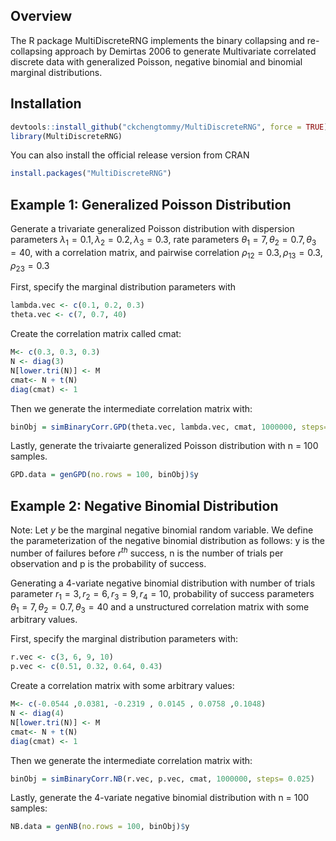 ## Overview

The R package MultiDiscreteRNG implements the binary collapsing and re-collapsing approach by Demirtas 2006 to generate Multivariate correlated discrete data with generalized Poisson, negative binomial and binomial marginal distributions.

## Installation

``` r
devtools::install_github("ckchengtommy/MultiDiscreteRNG", force = TRUE)
library(MultiDiscreteRNG)
```

You can also install the official release version from CRAN

``` r
install.packages("MultiDiscreteRNG")
```

## Example 1: Generalized Poisson Distribution

Generate a trivariate generalized Poisson distribution with dispersion parameters $\lambda_1 = 0.1, \lambda_2 = 0.2, \lambda_3 = 0.3$, rate parameters $\theta_1 = 7, \theta_2 = 0.7, \theta_3 = 40$, with a correlation matrix, and pairwise correlation $\rho_{12} = 0.3, \rho_{13} = 0.3, \rho_{23} = 0.3$

First, specify the marginal distribution parameters with

``` r
lambda.vec <- c(0.1, 0.2, 0.3) 
theta.vec <- c(7, 0.7, 40)
```

Create the correlation matrix called cmat:

``` r
M<- c(0.3, 0.3, 0.3)
N <- diag(3)
N[lower.tri(N)] <- M
cmat<- N + t(N)
diag(cmat) <- 1
```

Then we generate the intermediate correlation matrix with:

``` r
binObj = simBinaryCorr.GPD(theta.vec, lambda.vec, cmat, 1000000, steps= 0.025)
```

Lastly, generate the trivaiarte generalized Poisson distribution with n = 100 samples.

``` r
GPD.data = genGPD(no.rows = 100, binObj)$y
```

## Example 2: Negative Binomial Distribution

Note: Let $y$ be the marginal negative binomial random variable. We define the parameterization of the negative binomial distribution as follows: y is the number of failures before $r^{th}$ success, n is the number of trials per observation and p is the probability of success.

Generating a 4-variate negative binomial distribution with number of trials parameter $r_1 =3, r_2 = 6, r_3 = 9, r_4 =10$, probability of success parameters $\theta_1 = 7, \theta_2 = 0.7, \theta_3 = 40$ and a unstructured correlation matrix with some arbitrary values.

First, specify the marginal distribution parameters with:

``` r
r.vec <- c(3, 6, 9, 10)
p.vec <- c(0.51, 0.32, 0.64, 0.43)
```

Create a correlation matrix with some arbitrary values:

``` r
M<- c(-0.0544 ,0.0381, -0.2319 , 0.0145 , 0.0758 ,0.1048)
N <- diag(4)
N[lower.tri(N)] <- M
cmat<- N + t(N)
diag(cmat) <- 1
```

Then we generate the intermediate correlation matrix with:

``` r
binObj = simBinaryCorr.NB(r.vec, p.vec, cmat, 1000000, steps= 0.025)
```

Lastly, generate the 4-variate negative binomial distribution with n = 100 samples:

``` r
NB.data = genNB(no.rows = 100, binObj)$y
```
